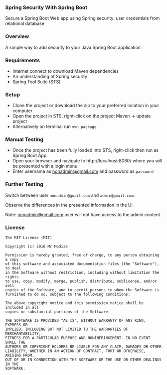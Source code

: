 ### Spring Security With Spring Boot
Secure a Spring Boot Web app using Spring security: user credentials from relational database

### Overview
A simple way to add security to your Java Spring Boot application

### Requirements
- Internet connect to download Maven dependencies
- An understanding of Spring security
- Spring Tool Suite (STS)

### Setup
- Clone the project or download the zip to your preferred location in your computer
- Open the project in STS, right-click on the project Maven -> update project
- Alternatively on terminal run ```mvn package```

### Manual Testing
- Once the project has been fully loaded into STS, right-click then run as Spring Boot App
- Open your browser and navigate to http://localhost:8080/ where you will be presented with a login menu
- Enter username as nonadmin@gmail.com and password as ``password``


### Further Testing

Switch between user ```nonadmin@gmail.com``` and ```admin@gmail.com```.

Observe the differences in the presented information in the UI

Note: nonadmin@gmail.com user will not have access to the admin content.


### License
```
The MIT License (MIT)

Copyright (c) 2016 Mr Modise

Permission is hereby granted, free of charge, to any person obtaining a copy
of this software and associated documentation files (the "Software"), to deal
in the Software without restriction, including without limitation the rights
to use, copy, modify, merge, publish, distribute, sublicense, and/or sell
copies of the Software, and to permit persons to whom the Software is
furnished to do so, subject to the following conditions:

The above copyright notice and this permission notice shall be included in all
copies or substantial portions of the Software.

THE SOFTWARE IS PROVIDED "AS IS", WITHOUT WARRANTY OF ANY KIND, EXPRESS OR
IMPLIED, INCLUDING BUT NOT LIMITED TO THE WARRANTIES OF MERCHANTABILITY,
FITNESS FOR A PARTICULAR PURPOSE AND NONINFRINGEMENT. IN NO EVENT SHALL THE
AUTHORS OR COPYRIGHT HOLDERS BE LIABLE FOR ANY CLAIM, DAMAGES OR OTHER
LIABILITY, WHETHER IN AN ACTION OF CONTRACT, TORT OR OTHERWISE, ARISING FROM,
OUT OF OR IN CONNECTION WITH THE SOFTWARE OR THE USE OR OTHER DEALINGS IN THE
SOFTWARE.
```
